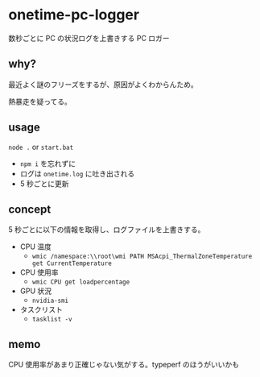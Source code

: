 # onetime-pc-logger

数秒ごとに PC の状況ログを上書きする PC ロガー

## why?

最近よく謎のフリーズをするが、原因がよくわからんため。

熱暴走を疑ってる。

## usage

`node .` or `start.bat`

- `npm i` を忘れずに
- ログは `onetime.log` に吐き出される
- 5 秒ごとに更新

## concept

5 秒ごとに以下の情報を取得し、ログファイルを上書きする。

- CPU 温度
  - `wmic /namespace:\\root\wmi PATH MSAcpi_ThermalZoneTemperature get CurrentTemperature`
- CPU 使用率
  - `wmic CPU get loadpercentage`
- GPU 状況
  - `nvidia-smi`
- タスクリスト
  - `tasklist -v`

## memo

CPU 使用率があまり正確じゃない気がする。typeperf のほうがいいかも
